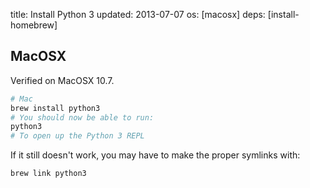title: Install Python 3
updated: 2013-07-07
os: [macosx]
deps: [install-homebrew]

## MacOSX 

Verified on MacOSX 10.7.

```bash
# Mac
brew install python3
# You should now be able to run:
python3
# To open up the Python 3 REPL
```

If it still doesn't work, you may have to make the proper symlinks with:

```bash
brew link python3
```
